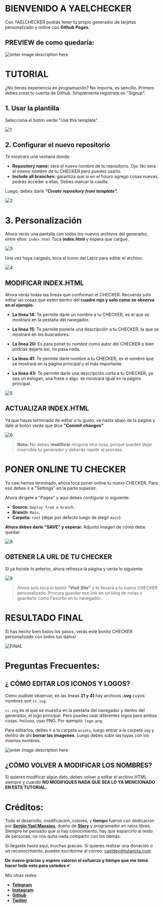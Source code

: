 # BIENVENIDO A YAELCHECKER

Con YAELCHECKER podrás tener tu propio generador de tarjetas personalizado y online con **Github Pages.**

## PREVIEW de como quedaría:
![enter image description here](capturas/final.png)

# TUTORIAL

¿No tienes experiencia en programación? No importa, es sencillo. Primero debes crear tu cuenta de Github. Simplemente registrate en "Signup".

## 1. Usar la plantilla

Selecciona el botón verde "Use this template".

![1](capturas/template.png)

## 2. Configurar el nuevo repositorio

Te mostrará una ventana donde:
  - **Repository name:** será el nuevo nombre de tu repositorio. Ojo: No será el mismo nombre de tu CHECKER pero puedes usarlo.
  - **Include all branches:** garantiza que si en el futuro agrego cosas nuevas, podrás acceder a ellas. Debes marcar la casilla.

Luego, debes darle ***"Create repository from template".***

![2](capturas/1.png)

# 3. Personalización

Ahora verás una pantalla con todos los nuevos archivos del generador, entre ellos: `index.html`
Toca **index.html** y espera que cargue.

![3](capturas/2.png)

Una vez haya cargado, toca el icono del Lapiz para editar el archivo:

![4](capturas/3.png)

## MODIFICAR INDEX.HTML

Ahora verás todas las lineas que conforman el CHECKER.
Recuerda solo editar las cosas que estén dentro del **cuadro rojo y solo como se observa en el ejemplo.**

 - **La línea 14:** Te permite darle un nombre a tu CHECKER, es el que se mostrará en la pestaña del navegador.
   
-   **La línea 15:** Te permite ponerle una descripción a tu CHECKER, la que se mostrará en los buscadores.
   
 -  **La línea 20:** Es para poner tu nombre como autor del CHECKER o bien podrías dejarlo así, no pasa nada.
   
  - **La línea 41:** Te permite darle nombre a tu CHECKER, es el nombre que se mostrará en la página principal y el más importante.
   
   - **La línea 43:** Te permite darle una descripción corta a tu CHECKER, ya sea un eslogan, una frase o algo. se mostrará igual en la página
   principal.

![5](capturas/4.png)

## ACTUALIZAR INDEX.HTML

Ya que hayas terminado de editar a tu gusto, ve hasta abajo de la página y dale al botón verde que dice **"Commit changes"**

![6](capturas/5.png)

> **Nota:** No debes **modificar** ninguna otra cosa, porque puedes dejar inservible tu generador y deberás repetir el proceso.

# PONER ONLINE TU CHECKER

Ya casi hemos terminado, ahora toca poner online tu nuevo CHECKER.  Para eso debes ir a "Settings" en la parte superior.

Ahora dirigete a "Pages" y aquí debes configurar lo siguiente:

 - **Source:** `Deploy from a branch`.
 - 
   **Branch:** `Main`.
 -  
   **Carpeta:** `root` (dejar por defecto luego de elegir `main`).

**Ahora debes darle "SAVE" y esperar.**
Adjunto imagen de cómo debe quedar:

![8](capturas/6.png)

## OBTENER LA URL DE TU CHECKER
Si ya hiciste lo anterior, ahora refresca la página y verás lo siguiente:

![9](capturas/7.png)

> Ahora solo toca el botón **"Visit Site"** y te llevará a tu nuevo
> CHECKER personalizado. Procura guardar ese link en un blog de notas o
> guardarlo como Favorito en tu navegador.

# RESULTADO FINAL
Si has hecho bien todos los pasos, verás este bonito CHECKER personalizado con todos tus datos!

![FINAL](capturas/8.png)

# Preguntas Frecuentes:

## ¿ CÓMO EDITAR LOS ICONOS Y LOGOS?

Cómo pudiste observar, en las líneas **21 y 41** hay archivos **.svg** cuyos nombres son `cc.svg`.

`cc.svg` es el que se muestra en la pestaña del navegador y dentro del generador, el logo principal. Pero puedes usar diferentes logos para ambas cosas. Incluso, usar PNG. Por ejemplo: `logo.png`.

Para editarlos, debes ir a la carpeta `assets`, luego entrar a la carpeta `img` y dentro de ahí **borrar las imagenes**. Luego debes subir las tuyas con los mismos nombres.

![enter image description here](capturas/imgs.png)

## ¿CÓMO VOLVER A MODIFICAR LOS NOMBRES?

Si quieres modificar algún dato, debes volver a editar el archivo HTML siempre y cuando **NO MODIFIQUES NADA QUE SEA LO YA MENCIONADO EN ESTE TUTORIAL.**

# Créditos:

Todo el desarrollo, modificación, colores, y **tiempo** fueron con dedicación por **[Sergio Yael Massieu](https://www.facebook.com/is.leay)**, dueño de [**Stery**](https://stery.us) y programador en ratos libres. Siempre he pensado que si hay conocimiento, hay que esparcirlo al resto de personas, no nos quita nada compartir con los demás.

Si llegaste hasta aquí, muchas gracias. Si quieres realizar una donación o un reconocimiento, puedes escribirme al correo:
yaeldev@tutanota.com

**De nuevo gracias y espero valoren el esfuerzo y tiempo que me tomó hacer todo esto para ustedes** 💕

Mis otras redes:

 - **[Telegram](https://t.me/tools)**
 - [**Instagram**](https://instagram.com/is.leay)
  - [**Github**](https://github.com/yaelsito)
  - [**Twitter**](https://twitter.com/is_leay)
